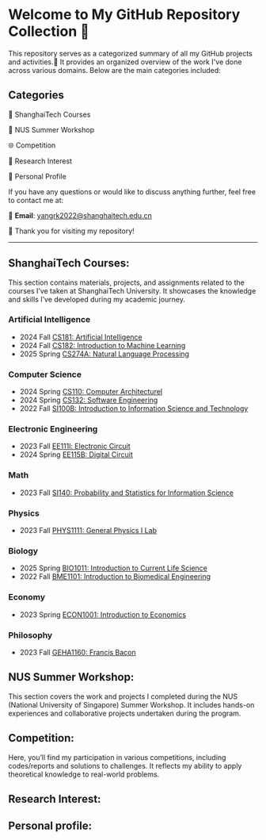 # Welcome to My GitHub Repository Collection 👀 

This repository serves as a categorized summary of all my GitHub projects and activities.🙌 It provides an organized overview of the work I've done across various domains. 
Below are the main categories included:
## Categories
🏫 ShanghaiTech Courses

🌴 NUS Summer Workshop

🌐 Competition

🔬 Research Interest

🤵 Personal Profile

If you have any questions or would like to discuss anything further, feel free to contact me at:

📧 **Email**: [yangrk2022@shanghaitech.edu.cn](mailto:yangrk2022@shanghaitech.edu.cn)

🍕 Thank you for visiting my repository!

---
## ShanghaiTech Courses:
This section contains materials, projects, and assignments related to the courses I’ve taken at ShanghaiTech University. It showcases the knowledge and skills I’ve developed during my academic journey.
### Artificial Intelligence
+ 2024 Fall [CS181: Artificial Intelligence](https://github.com/Rankyer/ShanghaiTech-CS181-Project)
+ 2024 Fall [CS182: Introduction to Machine Learning](https://github.com/Rankyer/ShanghaiTech-CS182-Project)
+ 2025 Spring [CS274A: Natural Language Processing](https://github.com/Rankyer/ShanghaiTech-CS274A/)

### Computer Science
+ 2024 Spring [CS110: Computer ArchitectureⅠ](https://github.com/Rankyer/ShanghaiTech-CS110)
+ 2024 Spring [CS132: Software Engineering](https://github.com/Rankyer/ShanghaiTech-CS132)
+ 2022 Fall [SI100B: Introduction to Information Science and Technology](https://github.com/Rankyer/ShanghaiTech-SI100B-Project)

### Electronic Engineering
+ 2023 Fall [EE111l: Electronic Circuit](https://github.com/Rankyer/ShanghaiTech-EE111L) 
+ 2024 Spring [EE115B: Digital Circuit](https://github.com/Rankyer/ShanghaiTech-EE115B)

### Math
+ 2023 Fall [SI140: Probability and Statistics for Information Science](https://github.com/Rankyer/ShanghaiTech-SI140)

### Physics
+ 2023 Fall [PHYS1111: General Physics I Lab](https://github.com/Rankyer/ShanghaiTech-PHYS1111)

### Biology
+ 2025 Spring [BIO1011: Introduction to Current Life Science](https://github.com/Rankyer/ShanghaiTech-BIO1011)
+ 2022 Fall [BME1101: Introduction to Biomedical Engineering](https://github.com/Rankyer/ShanghaiTech-BME1101)

### Economy
+ 2023 Spring [ECON1001: Introduction to Economics](https://github.com/Rankyer/ShanghaiTech-ECON1001)

### Philosophy
+ 2023 Fall [GEHA1160: Francis Bacon](https://github.com/Rankyer/ShanghaiTech-GEHA1160)

## NUS Summer Workshop:
This section covers the work and projects I completed during the NUS (National University of Singapore) Summer Workshop. It includes hands-on experiences and collaborative projects undertaken during the program.

## Competition:
Here, you’ll find my participation in various competitions, including codes/reports and solutions to challenges. It reflects my ability to apply theoretical knowledge to real-world problems.


## Research Interest:
<!--This section highlights my research interests and related projects. It includes ongoing and completed work in areas I’m passionate about exploring further.-->



## Personal profile:
<!--This section provides a brief introduction to who I am, my background, and my journey so far. It gives a glimpse into my personal and professional growth.-->

